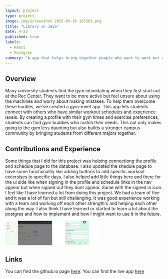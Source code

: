 ```yaml
---
layout: project
type: project
image: img/Screenshot 2025-05-16 165303.png
title: "Library in Java"
date: 4-25
published: true
labels:
  - React
  - Postgres
summary: "A app that helps bring together people who want to work out at Uh and the rec center."
---
```


## Overview
Many university students find the gym intimidating when they first start out at the Rec Center. They want to be more active but feel unsure about using the machines and worry about making mistakes. To help them overcome these hurdles, we've created a gym-meet app. This app lets students connect with others who have similar workout schedules and experience levels. By creating a profile with their gym times and exercise preferences, students can find gym buddies who match their needs. This not only makes going to the gym less daunting but also builds a stronger campus community by bringing students from different majors together. 

## Contributions and Experience
Some things that I did for this project was helping connectiong the profile and schedule page to the database. I also updated the shedule page to have some functionality like adding buttons to add specific workout excersises to specific days. I also helped add little things here and there for the ui side like when signing in the profile and schedule links in the nav appear but when signed out they dont appear. Same with the signed in icon. I feel like I have learned a lot from doing this project. We had a team of five and it was a lot of fun but still challenging. It was good experience working with a team and working off each other strength's and helping each other along the way. I also think I have learned or started to learn a lot about the postgres and how to implement and how I might want to use it in the future.

<img width="150px" class="rounded float-start pe-4" src="../img/Screenshot 2025-05-16 163830.png">

<img width="150px" class="rounded float-start pe-4" src="../img/Screenshot 2025-05-16 163804.png">

## Links
You can find the github.io page [here](https://github.com/gym-meet/gym-meet.github.io).
You can find the live app [here](https://gym-buddy-five.vercel.app/)
